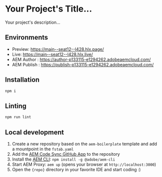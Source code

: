 # Your Project's Title...
Your project's description...

## Environments
- Preview: https://main--seat12--l428.hlx.page/
- Live: https://main--seat12--l428.hlx.live/
- AEM Author : https://author-p133115-e1294262.adobeaemcloud.com/
- AEM Publish : https://publish-p133115-e1294262.adobeaemcloud.com/

## Installation

```sh
npm i
```

## Linting

```sh
npm run lint
```

## Local development

1. Create a new repository based on the `aem-boilerplate` template and add a mountpoint in the `fstab.yaml`
1. Add the [AEM Code Sync GitHub App](https://github.com/apps/aem-code-sync) to the repository
1. Install the [AEM CLI](https://github.com/adobe/helix-cli): `npm install -g @adobe/aem-cli`
1. Start AEM Proxy: `aem up` (opens your browser at `http://localhost:3000`)
1. Open the `{repo}` directory in your favorite IDE and start coding :)
